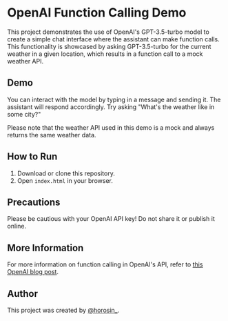 # OpenAI Function Calling Demo

This project demonstrates the use of OpenAI's GPT-3.5-turbo model to create a simple chat interface where the assistant can make function calls. This functionality is showcased by asking GPT-3.5-turbo for the current weather in a given location, which results in a function call to a mock weather API.

## Demo

You can interact with the model by typing in a message and sending it. The assistant will respond accordingly. Try asking "What's the weather like in some city?"

Please note that the weather API used in this demo is a mock and always returns the same weather data.

## How to Run

1. Download or clone this repository.
2. Open `index.html` in your browser.

## Precautions

Please be cautious with your OpenAI API key! Do not share it or publish it online.

## More Information

For more information on function calling in OpenAI's API, refer to [this OpenAI blog post](https://openai.com/blog/function-calling-and-other-api-updates).


## Author

This project was created by [@horosin_](https://twitter.com/horosin_).

